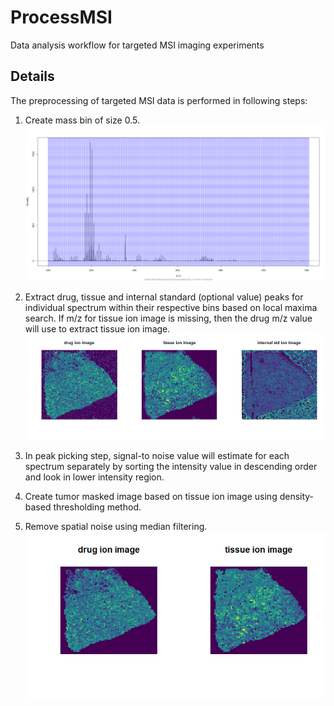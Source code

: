 # ProcessMSI
Data analysis workflow for targeted MSI imaging experiments


## Details 
The preprocessing of targeted MSI data is performed in following steps:

1. Create mass bin of size 0.5.
![alt text](https://github.com/pietrofranceschi/ProcessMSI/blob/master/BinnedSpectrum.png)

2. Extract drug, tissue and internal standard (optional value) peaks for individual spectrum within their respective bins based on local maxima search. If m/z for tissue ion image is missing, then the drug m/z value will use to extract tissue ion image. 
![alt text](https://github.com/pietrofranceschi/ProcessMSI/blob/master/IonImage.png)

3. In peak picking step, signal-to noise value will estimate for each spectrum separately by sorting the intensity value in descending order and look in lower intensity region. 

4. Create tumor masked image based on tissue ion image using density-based thresholding method.

5. Remove spatial noise using median filtering.
![alt text](https://github.com/pietrofranceschi/ProcessMSI/blob/master/FinalionImages.png)
